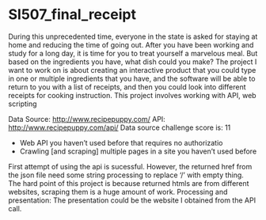 # SI507_final_receipt

During this unprecedented time, everyone in the state is asked for staying at home and reducing the time of going out. After you have been working and study for a long day, it is time for you to treat yourself a marvelous meal. But based on the ingredients you have, what dish could you make?
The project I want to work on is about creating an interactive product that you could type in one or multiple ingredients that you have, and the software will be able to return to you with a list of receipts, and then you could look into different receipts for cooking instruction.
This project involves working with API, web scripting

Data Source:
http://www.recipepuppy.com/
API: http://www.recipepuppy.com/api/ Data source challenge score is: 11
* Web API you haven’t used before that requires no authorizatio
* Crawling [and scraping] multiple pages in a site you haven’t used before

First attempt of using the api is sucessful. However, the returned href from the json file need some string processing to replace ‘/’ with empty thing. The hard point of this project is because returned htmls are from different websites, scraping them is a huge amount of work.
Processing and presentation:
The presentation could be the website I obtained from the API call.
